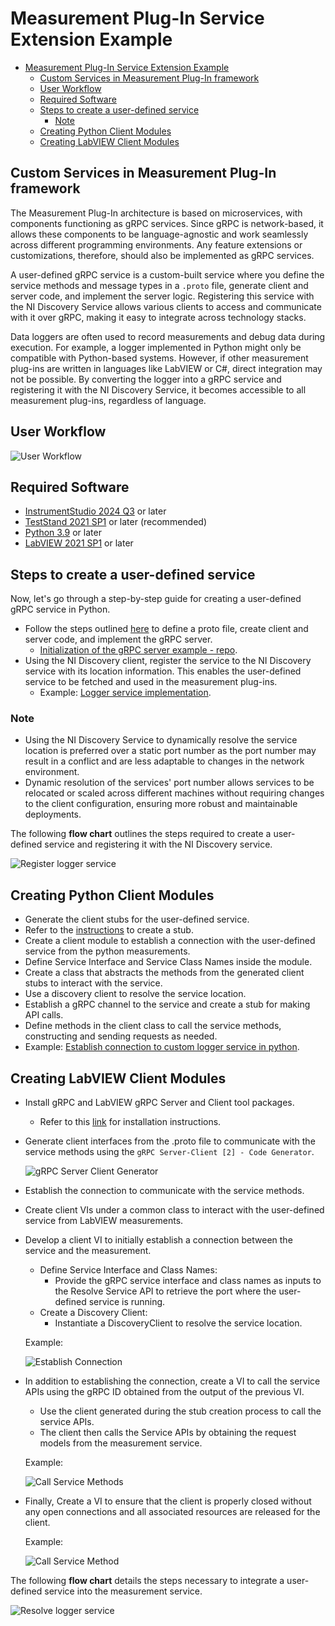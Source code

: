 # Measurement Plug-In Service Extension Example

- [Measurement Plug-In Service Extension Example](#measurement-plug-in-service-extension-example)
  - [Custom Services in Measurement Plug-In framework](#custom-services-in-measurement-plug-in-framework)
  - [User Workflow](#user-workflow)
  - [Required Software](#required-software)
  - [Steps to create a user-defined service](#steps-to-create-a-user-defined-service)
    - [Note](#note)
  - [Creating Python Client Modules](#creating-python-client-modules)
  - [Creating LabVIEW Client Modules](#creating-labview-client-modules)

## Custom Services in Measurement Plug-In framework

The Measurement Plug-In architecture is based on microservices, with components functioning as gRPC services. Since gRPC is network-based, it allows these components to be language-agnostic and work seamlessly across different programming environments. Any feature extensions or customizations, therefore, should also be implemented as gRPC services.

A user-defined gRPC service is a custom-built service where you define the service methods and message types in a `.proto` file, generate client and server code, and implement the server logic. Registering this service with the NI Discovery Service allows various clients to access and communicate with it over gRPC, making it easy to integrate across technology stacks.

Data loggers are often used to record measurements and debug data during execution. For example, a logger implemented in Python might only be compatible with Python-based systems. However, if other measurement plug-ins are written in languages like LabVIEW or C#, direct integration may not be possible. By converting the logger into a gRPC service and registering it with the NI Discovery Service, it becomes accessible to all measurement plug-ins, regardless of language.

## User Workflow

![User Workflow](./docs/images/user_workflow.png)

## Required Software

- [InstrumentStudio 2024 Q3](https://www.ni.com/en/support/downloads/software-products/download.instrumentstudio.html#544066) or later
- [TestStand 2021 SP1](https://www.ni.com/en/support/downloads/software-products/download.teststand.html#445937) or later (recommended)
- [Python 3.9](https://www.python.org/downloads/release/python-390/) or later
- [LabVIEW 2021 SP1](https://www.ni.com/en/support/downloads/software-products/download.labview.html#443865) or later

## Steps to create a user-defined service

Now, let's go through a step-by-step guide for creating a user-defined gRPC service in Python.

- Follow the steps outlined
  [here](https://grpc.io/docs/languages/python/basics/#defining-the-service) to define a proto
  file, create client and server code, and implement the gRPC server.
  - [Initialization of the gRPC server example - repo](https://github.com/ni/custom-measurement-plugin-services/blob/d9c7657c0f48d6cb733a1fe422e5491815cc51c1/src/json_logger/logger_service.py#L52-L70).
- Using the NI Discovery client, register the service to the NI Discovery service with its location
  information. This enables the user-defined service to be fetched and used in the measurement
  plug-ins.
  - Example:
  [Logger service implementation](./src/json_logger/logger_service.py).

### Note

- Using the NI Discovery Service to dynamically resolve the service location is preferred over a
  static port number as the port number may result in a conflict and are less adaptable to
  changes in the network environment.
- Dynamic resolution of the services' port number allows services to be relocated or scaled across
  different machines without requiring changes to the client configuration, ensuring more robust and
  maintainable deployments.

The following **flow chart** outlines the steps required to create a user-defined service and
registering it with the NI Discovery service.

![Register logger service](./docs/images/register_service_flowchart.JPG)

## Creating Python Client Modules

- Generate the client stubs for the user-defined service.
- Refer to the [instructions](https://grpc.io/docs/languages/python/basics/#creating-a-stub) to
  create a stub.
- Create a client module to establish a connection with the user-defined service from the python measurements.
- Define Service Interface and Service Class Names inside the module.
- Create a class that abstracts the methods from the generated client stubs to interact with the service.
- Use a discovery client to resolve the service location.
- Establish a gRPC channel to the service and create a stub for making API calls.
- Define methods in the client class to call the service methods, constructing and sending requests
  as needed.
- Example:
  [Establish connection to custom logger service in python](./examples/python_measurement/logger_service_client.py).

## Creating LabVIEW Client Modules

- Install gRPC and LabVIEW gRPC Server and Client tool packages.
  - Refer to this
    [link](https://github.com/ni/grpc-labview/blob/master/docs/QuickStart.md#labview-grpc)
    for installation instructions.

- Generate client interfaces from the .proto file to communicate with the service methods using
  the `gRPC Server-Client [2] - Code Generator`.
  
  ![gRPC Server Client Generator](./docs/images/gRPC_Server_Client_Generator.png)

- Establish the connection to communicate with the service methods.
- Create client VIs under a common class to interact with the user-defined service from LabVIEW
  measurements.
- Develop a client VI to initially establish a connection between the service and the measurement.
  - Define Service Interface and Class Names:
    - Provide the gRPC service interface and class names as inputs to the Resolve Service API to
      retrieve the port where the user-defined service is running.
  - Create a Discovery Client:
    - Instantiate a DiscoveryClient to resolve the service location.

  Example:
  
  ![Establish Connection](./docs/images/establish_connection.png)

- In addition to establishing the connection, create a VI to call the service APIs using the gRPC ID
  obtained from the output of the previous VI.
  - Use the client generated during the stub creation process to call the service APIs.
  - The client then calls the Service APIs by obtaining the request models from the measurement
    service.

  Example:
  
  ![Call Service Methods](./docs/images/call_apis.png)

- Finally, Create a VI to ensure that the client is properly closed without any open connections and
  all associated resources are released for the client.

  Example:
  
  ![Call Service Method](./docs/images/destroy_client.png)

The following **flow chart** details the steps necessary to integrate a user-defined service into the
measurement service.

![Resolve logger service](./docs/images/resolve_service_flowchart.JPG)
